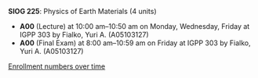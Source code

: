 **SIOG 225**: Physics of Earth Materials (4 units)

- **A00** (Lecture) at 10:00 am–10:50 am on Monday, Wednesday, Friday at IGPP 303 by Fialko, Yuri A. (A05103127)
- **A00** (Final Exam) at 8:00 am–10:59 am on Friday at IGPP 303 by Fialko, Yuri A. (A05103127)

[Enrollment numbers over time](./SIOG225.tsv)
